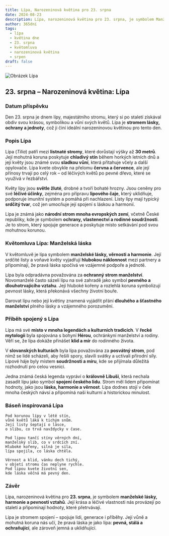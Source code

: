 ```yaml
---
title: Lípa, Narozeninová květina pro 23. srpna
date: 2024-08-23
description: Lípa, narozeninová květina pro 23. srpna, je symbolem Manželská láska. Objevte její jedinečný význam, fascinující příběhy a poezii, která oslavuje její krásu.
author: 365dní
tags:
  - lípa
  - květina dne
  - 23. srpna
  - květomluva
  - narozeninová květina
  - srpen
draft: false
---
```


![Obrázek Lípa](https://cdn.pixabay.com/photo/2020/06/28/18/30/linde-5350285_1280.jpg#center)


## 23. srpna – Narozeninová květina: Lípa

### Datum příspěvku

Den 23. srpna je dnem lípy, majestátního stromu, který si po staletí získával obdiv svou krásou, symbolikou a vůní svých květů. Lípa je **stromem lásky, ochrany a jednoty**, což ji činí ideální narozeninovou květinou pro tento den.

### Popis Lípa

Lípa (_Tilia_) patří mezi **listnaté stromy**, které dorůstají výšky až **30 metrů**. Její mohutná koruna poskytuje **chladivý stín** během horkých letních dnů a její květy jsou známé svou **sladkou vůní**, která přitahuje včely a další opylovače. Lípa kvete obvykle na přelomu **června a července**, ale její přínosy trvají po celý rok – od léčivých květů po pevné dřevo, které se využívá v řezbářství.

Květy lípy jsou **světle žluté**, drobné a tvoří bohaté hrozny. Jsou ceněny pro své **léčivé účinky**, zejména pro přípravu **lipového čaje**, který uklidňuje, podporuje imunitní systém a pomáhá při nachlazení. Listy lípy mají typický **srdčitý tvar**, což jen umocňuje její spojení s láskou a harmonií.

Lípa je známá jako **národní strom mnoha evropských zemí**, včetně České republiky, kde je symbolem **ochrany, vlastenectví a rodinné soudržnosti**. Je to strom, který spojuje generace a poskytuje místo setkávání pod svou mohutnou korunou.

### Květomluva Lípa: Manželská láska

V květomluvě je lípa symbolem **manželské lásky, věrnosti a harmonie**. Její srdčité listy a voňavé květy vyjadřují **hlubokou náklonnost** mezi partnery a připomínají, že pravá láska spočívá ve vzájemné podpoře a jednotě.

Lípa byla odpradávna považována za **ochranný strom manželství**. Novomanželé často sázeli lípu na své zahradě jako symbol **pevného a dlouhotrvajícího vztahu**. Její hluboké kořeny a rozlehlá koruna symbolizují pevnost lásky, která překonává všechny životní bouře.

Darovat lípu nebo její květiny znamená vyjádřit přání **dlouhého a šťastného manželství** plného lásky a vzájemného porozumění.

### Příběh spojený s Lípa

Lípa má své **místo v mnoha legendách a kulturních tradicích**. V **řecké mytologii** byla spojována s bohyní **Hérou**, ochránkyní manželství a rodiny. Věří se, že lípa dokáže přinášet **klid a mír** do rodinného života.

V **slovanských kulturách** byla lípa považována za **posvátný strom**, pod nímž se lidé scházeli, aby řešili spory, slavili svátky a uctívali přírodní síly. Lípové háje byly místem **soudržnosti a míru**, kde se přijímala důležitá rozhodnutí pro celou vesnici.

Jedna známá česká legenda vypráví o **královně Libuši**, která nechala zasadit lípu jako symbol **spojení českého lidu**. Strom měl lidem připomínat hodnoty, jako jsou **láska, harmonie a věrnost**. Lípa dodnes stojí v čele mnoha českých návsí a připomíná naši kulturní a historickou minulost.

### Báseň inspirovaná Lípa

```
Pod korunou lípy v létě stín,  
vůně květů láká k tichým snům.  
Její listy šeptají o lásce,  
o slibu, co trvá navždycky v čase.  

Pod lipou tančí stíny věrných dní,  
manželský slib, co v srdcích zní.  
Hluboké kořeny, silná je síla,  
lípa spojila, co láska chtěla.  

Věrnost a klid, vánku dech tichý,  
v objetí stromu čas neplyne rychle.  
Pod lipou kvete životní sen,  
kde láska věčná má pevný den.  
```

### Závěr

Lípa, narozeninová květina pro **23. srpna**, je symbolem **manželské lásky, harmonie a pevnosti vztahů**. Její krása a léčivé vlastnosti nás provázejí po staletí a připomínají hodnoty, které přetrvávají.

Lípa je stromem spojení – spojuje lidi, generace i příběhy. Její vůně a mohutná koruna nás učí, že pravá láska je jako lípa: **pevná, stálá a ochraňující**, ale zároveň jemná a uklidňující.